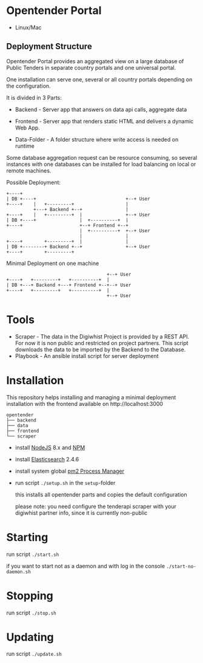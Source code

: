 # Opentender Portal

* Linux/Mac

## Deployment Structure

Opentender Portal provides an aggregated view on a large database of Public Tenders in separate country portals and one universal portal. 

One installation can serve one, several or all country portals depending on the configuration.

It is divided in 3 Parts:

* Backend - Server app that answers on data api calls, aggregate data

* Frontend - Server app that renders static HTML and delivers a dynamic Web App.

* Data-Folder - A folder structure where write access is needed on runtime

Some database aggregation request can be resource consuming, so several instances with one databases can be installed for load balancing on local or remote machines.

Possible Deployment:

```
+----+                                        
| DB +----+                                 +--+ User
+----+    |   +---------+                   |  
          +---+ Backend +--+                |  
+----+    |   +---------+  |                +--+ User
| DB +----+                |  +----------+  |  
+----+                     +--+ Frontend +--+  
                           |  +----------+  +--+ User
                           |                |  
+----+        +---------+  |                |  
| DB +--------+ Backend +--+                +--+ User 
+----+        +---------+                   
```

Minimal Deployment on one machine

```
                                     +--+ User
+----+   +---------+   +----------+  |
| DB +---+ Backend +---+ Frontend +--+--+ User 
+----+   +---------+   +----------+  |
                                     +--+ User
```


# Tools

* Scraper - The data in the Digiwhist Project is provided by a REST API. For now it is non public and restricted on project partners. This script downloads the data to be imported by the Backend to the Database.
* Playbook - An ansible install script for server deployment


# Installation

This repository helps installing and managing a minimal deployment installation with the frontend available on http://localhost:3000

```
opentender
├── backend
├── data
├── frontend
└── scraper
```

- install [NodeJS](https://nodejs.org/) 8.x and [NPM](https://www.npmjs.com/)

- install [Elasticsearch](https://www.elastic.co/) 2.4.6

- install system global [pm2 Process Manager](http://pm2.keymetrics.io/)

- run script `./setup.sh` in the `setup`-folder 

  this installs all opentender parts and copies the default configuration
  
  please note: you need configure the tenderapi scraper with your digiwhist partner info, since it is currently non-public 

# Starting

run script `./start.sh`

if you want to start not as a daemon and with log in the console `./start-no-daemon.sh`

# Stopping

run script `./stop.sh`
  
# Updating

run script `./update.sh`

